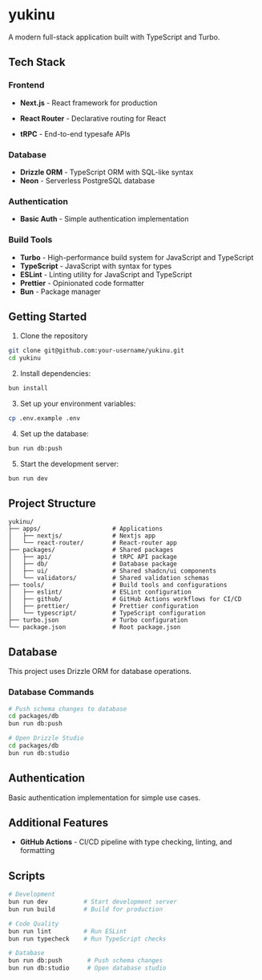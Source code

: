 # yukinu

A modern full-stack application built with TypeScript and Turbo.

## Tech Stack

### Frontend

- **Next.js** - React framework for production
- **React Router** - Declarative routing for React

- **tRPC** - End-to-end typesafe APIs

### Database

- **Drizzle ORM** - TypeScript ORM with SQL-like syntax
- **Neon** - Serverless PostgreSQL database

### Authentication

- **Basic Auth** - Simple authentication implementation

### Build Tools

- **Turbo** - High-performance build system for JavaScript and TypeScript
- **TypeScript** - JavaScript with syntax for types
- **ESLint** - Linting utility for JavaScript and TypeScript
- **Prettier** - Opinionated code formatter
- **Bun** - Package manager

## Getting Started

1. Clone the repository

```bash
git clone git@github.com:your-username/yukinu.git
cd yukinu
```

2. Install dependencies:

```bash
bun install
```

3. Set up your environment variables:

```bash
cp .env.example .env
```

4. Set up the database:

```bash
bun run db:push
```

5. Start the development server:

```bash
bun run dev
```

## Project Structure

```text
yukinu/
├── apps/                    # Applications
│   ├── nextjs/              # Nextjs app
│   └── react-router/        # React-router app
├── packages/                # Shared packages
│   ├── api/                 # tRPC API package
│   ├── db/                  # Database package
│   ├── ui/                  # Shared shadcn/ui components
│   └── validators/          # Shared validation schemas
├── tools/                   # Build tools and configurations
│   ├── eslint/              # ESLint configuration
│   ├── github/              # GitHub Actions workflows for CI/CD
│   ├── prettier/            # Prettier configuration
│   └── typescript/          # TypeScript configuration
├── turbo.json               # Turbo configuration
└── package.json             # Root package.json
```

## Database

This project uses Drizzle ORM for database operations.

### Database Commands

```bash
# Push schema changes to database
cd packages/db
bun run db:push

# Open Drizzle Studio
cd packages/db
bun run db:studio
```

## Authentication

Basic authentication implementation for simple use cases.


## Additional Features

- **GitHub Actions** - CI/CD pipeline with type checking, linting, and formatting

## Scripts

```bash
# Development
bun run dev          # Start development server
bun run build        # Build for production

# Code Quality
bun run lint         # Run ESLint
bun run typecheck    # Run TypeScript checks

# Database
bun run db:push       # Push schema changes
bun run db:studio     # Open database studio
```
